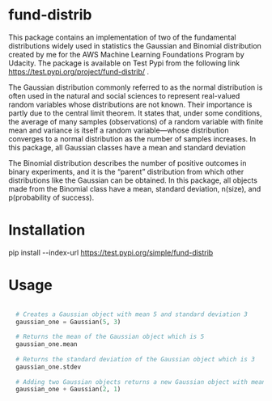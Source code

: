 # fund-distrib

This package contains an implementation of two of the fundamental distributions widely used in statistics the Gaussian and Binomial distribution created by me for the AWS Machine Learning Foundations Program by Udacity. The package is available on Test Pypi from the following link https://test.pypi.org/project/fund-distrib/ .

The Gaussian distribution commonly referred to as the normal distribution is often used in the natural and social sciences to represent real-valued random variables whose distributions are not known. Their importance is partly due to the central limit theorem. It states that, under some conditions, the average of many samples (observations) of a random variable with finite mean and variance is itself a random variable—whose distribution converges to a normal distribution as the number of samples increases. In this package, all Gaussian classes have a mean and standard deviation

The Binomial distribution describes the number of positive outcomes in binary experiments, and it is the “parent” distribution from which other distributions like the Gaussian can be obtained. In this package, all objects made from the Binomial class have a mean, standard deviation, n(size), and p(probability of success).

# Installation

pip install --index-url https://test.pypi.org/simple/fund-distrib

# Usage

```python
  
  # Creates a Gaussian object with mean 5 and standard deviation 3
  gaussian_one = Gaussian(5, 3)
  
  # Returns the mean of the Gaussian object which is 5
  gaussian_one.mean
  
  # Returns the standard deviation of the Gaussian object which is 3
  gaussian_one.stdev
  
  # Adding two Gaussian objects returns a new Gaussian object with mean 7 and standard deviation of 3.16
  gaussian_one + Gaussian(2, 1)
  
```

